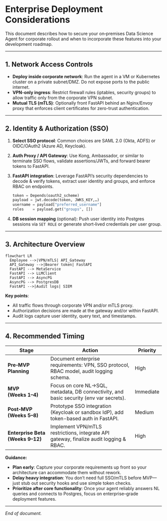 # Enterprise Deployment Considerations

This document describes how to secure your on‑premises Data Science Agent for corporate rollout and when to incorporate these features into your development roadmap.

---

## 1. Network Access Controls

* **Deploy inside corporate network**: Run the agent in a VM or Kubernetes cluster on a private subnet/DMZ. Do not expose ports to the public internet.
* **VPN-only ingress**: Restrict firewall rules (iptables, security groups) to allow traffic only from the corporate VPN subnet.
* **Mutual TLS (mTLS)**: Optionally front FastAPI behind an Nginx/Envoy proxy that enforces client certificates for zero-trust authentication.

---

## 2. Identity & Authorization (SSO)

1. **Select SSO protocol**: Common choices are SAML 2.0 (Okta, ADFS) or OIDC/OAuth2 (Azure AD, Keycloak).
2. **Auth Proxy / API Gateway**: Use Kong, Ambassador, or similar to terminate SSO flows, validate assertions/JWTs, and forward bearer tokens to FastAPI.
3. **FastAPI integration**: Leverage FastAPI’s security dependencies to decode & verify tokens, extract user identity and groups, and enforce RBAC on endpoints.

   ```python
   token = Depends(oauth2_scheme)
   payload = jwt.decode(token, JWKS_KEY,…)
   username = payload["preferred_username"]
   roles    = payload.get("groups", [])
   ```
4. **DB session mapping** (optional): Push user identity into Postgres sessions via `SET ROLE` or generate short‑lived credentials per user group.

---

## 3. Architecture Overview

```mermaid
flowchart LR
  Employee -->|VPN/mTLS| API_Gateway
  API_Gateway -->|Bearer token| FastAPI
  FastAPI --> MetaService
  FastAPI --> LLMClient
  FastAPI --> AsyncPG
  AsyncPG --> PostgresDB
  FastAPI -->|Audit logs| SIEM
```

**Key points**:

* All traffic flows through corporate VPN and/or mTLS proxy.
* Authorization decisions are made at the gateway and/or within FastAPI.
* Audit logs capture user identity, query text, and timestamps.

---

## 4. Recommended Timing

| Stage                            | Action                                                                                 | Priority  |
| -------------------------------- | -------------------------------------------------------------------------------------- | --------- |
| **Pre‑MVP Planning**             | Document enterprise requirements: VPN, SSO protocol, RBAC model, audit logging schema. | High      |
| **MVP (Weeks 1–4)**              | Focus on core NL→SQL, metadata, DB connectivity, and basic security (env var secrets). | Immediate |
| **Post‑MVP (Weeks 5–8)**         | Prototype SSO integration (Keycloak or sandbox IdP), add token-based auth in FastAPI.  | Medium    |
| **Enterprise Beta (Weeks 9–12)** | Implement VPN/mTLS restrictions, integrate API gateway, finalize audit logging & RBAC. | High      |

**Guidance:**

* **Plan early**: Capture your corporate requirements up front so your architecture can accommodate them without rework.
* **Delay heavy integration**: You don’t need full SSO/mTLS before MVP—just stub out security hooks and use simple token checks.
* **Prioritize after core functionality**: Once your agent reliably answers NL queries and connects to Postgres, focus on enterprise–grade deployment features.

---

*End of document.*
